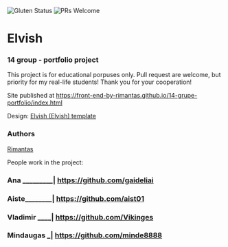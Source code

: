 ![Gluten Status](https://img.shields.io/badge/Gluten-Free-green.svg)
![PRs Welcome](https://img.shields.io/badge/PRs-welcome-brightgreen.svg)

# Elvish
### 14 group - portfolio project

This project is for educational porpuses only. Pull request are welcome, but priority for my real-life students! Thank you for your cooperation!

Site published at https://front-end-by-rimantas.github.io/14-grupe-portfolio/index.html

Design: [Elvish (Elvish) template](http://themesboss.com/elvish/index_6.html)

### Authors
[Rimantas](https://github.com/belauzas)

People work in the project:

### Ana _________| https://github.com/gaideliai 
### Aiste________| https://github.com/aist01
### Vladimir ____| https://github.com/Vikinges 
### Mindaugas   _| https://github.com/minde8888


